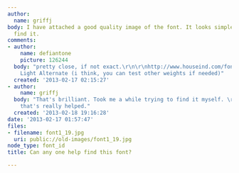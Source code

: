 ```yaml
---
author:
  name: griffj
body: I have attached a good quality image of the font. It looks simple but I cant
  find it.
comments:
- author:
    name: defiantone
    picture: 126244
  body: "pretty close, if not exact.\r\n\r\nhttp://www.houseind.com/fonts/neutraface\r\n\r\nDisplay
    Light Alternate (i think, you can test other weights if needed)"
  created: '2013-02-17 02:15:27'
- author:
    name: griffj
  body: "That's brilliant. Took me a while trying to find it myself. \r\n\r\nThanks
    that's really helped."
  created: '2013-02-18 19:16:28'
date: '2013-02-17 01:57:47'
files:
- filename: font1_19.jpg
  uri: public://old-images/font1_19.jpg
node_type: font_id
title: Can any one help find this font?

---
```

